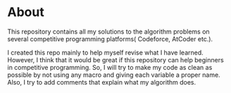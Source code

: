 # About
This repository contains all my solutions to the algorithm problems on several competitive
programming platforms( Codeforce, AtCoder etc.).

I created this repo mainly to help myself revise what I have learned. However, I think that it 
would be great if this repository can help beginners in competitive programming. So, I will 
try to make my code as clean as possible by not using any macro and giving each variable a 
proper name. Also, I try to add comments that explain what my algorithm does.


